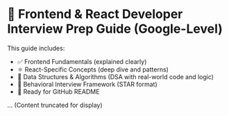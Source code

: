 # 📘 Frontend & React Developer Interview Prep Guide (Google-Level)

This guide includes:
- ✅ Frontend Fundamentals (explained clearly)
- ⚛️ React-Specific Concepts (deep dive and patterns)
- 🧠 Data Structures & Algorithms (DSA with real-world code and logic)
- 💬 Behavioral Interview Framework (STAR format)
- 📁 Ready for GitHub README

... (Content truncated for display)
